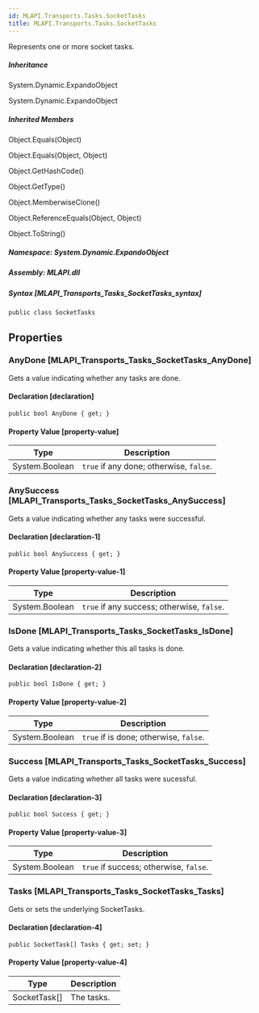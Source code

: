 ```yaml
---  
id: MLAPI.Transports.Tasks.SocketTasks  
title: MLAPI.Transports.Tasks.SocketTasks  
---
```


<div class="markdown level0 summary" markdown="1">

Represents one or more socket tasks.

</div>

<div class="markdown level0 conceptual" markdown="1">

</div>

<div class="inheritance" markdown="1">

##### Inheritance

<div class="level0" markdown="1">

System.Dynamic.ExpandoObject

</div>

<div class="level1" markdown="1">

System.Dynamic.ExpandoObject

</div>

</div>

<div class="inheritedMembers" markdown="1">

##### Inherited Members

<div markdown="1">

Object.Equals(Object)

</div>

<div markdown="1">

Object.Equals(Object, Object)

</div>

<div markdown="1">

Object.GetHashCode()

</div>

<div markdown="1">

Object.GetType()

</div>

<div markdown="1">

Object.MemberwiseClone()

</div>

<div markdown="1">

Object.ReferenceEquals(Object, Object)

</div>

<div markdown="1">

Object.ToString()

</div>

</div>

##### **Namespace**: System.Dynamic.ExpandoObject

##### **Assembly**: MLAPI.dll

##### Syntax [MLAPI_Transports_Tasks_SocketTasks_syntax]

    public class SocketTasks

## Properties 

### AnyDone [MLAPI_Transports_Tasks_SocketTasks_AnyDone]

<div class="markdown level1 summary" markdown="1">

Gets a value indicating whether any tasks are done.

</div>

<div class="markdown level1 conceptual" markdown="1">

</div>

#### Declaration [declaration]

    public bool AnyDone { get; }

#### Property Value [property-value]

| Type           | Description                             |
|----------------|-----------------------------------------|
| System.Boolean | `true` if any done; otherwise, `false`. |

### AnySuccess [MLAPI_Transports_Tasks_SocketTasks_AnySuccess]

<div class="markdown level1 summary" markdown="1">

Gets a value indicating whether any tasks were successful.

</div>

<div class="markdown level1 conceptual" markdown="1">

</div>

#### Declaration [declaration-1]

    public bool AnySuccess { get; }

#### Property Value [property-value-1]

| Type           | Description                                |
|----------------|--------------------------------------------|
| System.Boolean | `true` if any success; otherwise, `false`. |

### IsDone [MLAPI_Transports_Tasks_SocketTasks_IsDone]

<div class="markdown level1 summary" markdown="1">

Gets a value indicating whether this all tasks is done.

</div>

<div class="markdown level1 conceptual" markdown="1">

</div>

#### Declaration [declaration-2]

    public bool IsDone { get; }

#### Property Value [property-value-2]

| Type           | Description                            |
|----------------|----------------------------------------|
| System.Boolean | `true` if is done; otherwise, `false`. |

### Success [MLAPI_Transports_Tasks_SocketTasks_Success]

<div class="markdown level1 summary" markdown="1">

Gets a value indicating whether all tasks were sucessful.

</div>

<div class="markdown level1 conceptual" markdown="1">

</div>

#### Declaration [declaration-3]

    public bool Success { get; }

#### Property Value [property-value-3]

| Type           | Description                            |
|----------------|----------------------------------------|
| System.Boolean | `true` if success; otherwise, `false`. |

### Tasks [MLAPI_Transports_Tasks_SocketTasks_Tasks]

<div class="markdown level1 summary" markdown="1">

Gets or sets the underlying SocketTasks.

</div>

<div class="markdown level1 conceptual" markdown="1">

</div>

#### Declaration [declaration-4]

    public SocketTask[] Tasks { get; set; }

#### Property Value [property-value-4]

| Type           | Description |
|----------------|-------------|
| SocketTask\[\] | The tasks.  |
